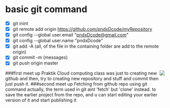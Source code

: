 # basic git command 
- [x] git inint
- [x] git remote add origin https://github.com/pndxDcode/myRepository
- [x] git config --global user.email "pndxDcode@gmail.com"
- [x] git config --global user.name "pndxDcode"
- [x] git add -A (all, of the file in the containing folder are add to the remote origin)
- [x] git commit -m (messages)
- [x] git push origin master 

<!-- ![the Jokerr](https://pbs.twimg.com/profile_images/547913929377054720/qQxWVVs8.jpeg) -->
<a href="url"><img style="float: right;" src="https://pbs.twimg.com/profile_images/547913929377054720/qQxWVVs8.jpeg"> </a>
<!-- align="right" height="600" width="400"  -->
###first meet up Praktik Cloud computing class
		was just to creating new github
		and then, try to creating new repository and stuff
		and commit then just push it.
###second meet up 
		Fetching from github repo using git command
		actually, the term used in git aint 'fetch' but 'clone' instead.
			to save the earlier project from the repo, and u can start
			editing your earlier version of it and start publishing it 
			